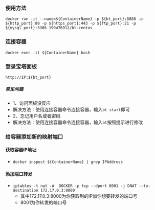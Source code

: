 ### 使用方法
  `docker run -it --name=${ContainerName} -p ${bt_port}:8888 -p ${http_port}:80 -p ${https_port}:443 -p ${ftp_port}:21 -p ${mysql_port}:3306 199476912/bt-centos`
### 连接容器
  `docker exec -it ${ContainerName} bash`
### 登录宝塔面板
  `http://IP:${bt_port}`
##### 常见问题
 - 1、访问面板没反应
  - 解决方法：使用连接容器命令连接容器，输入`bt start`即可
 - 2、忘记用户名或者密码
  - 解决方法：使用连接容器命令连接容器，输入`bt`按照提示进行修改

### 给容器添加新的映射端口

#### 获取容器IP地址
- `docker inspect ${ContainerName} | grep IPAddress`

#### 添加端口转发
- `iptables -t nat -A  DOCKER -p tcp --dport 8001 -j DNAT --to-destination 172.17.0.3:8000`
  - 其中172.17.0.3:8000为你获取到的IP加你想要转发的端口号
  - 8001为你转发的端口号
